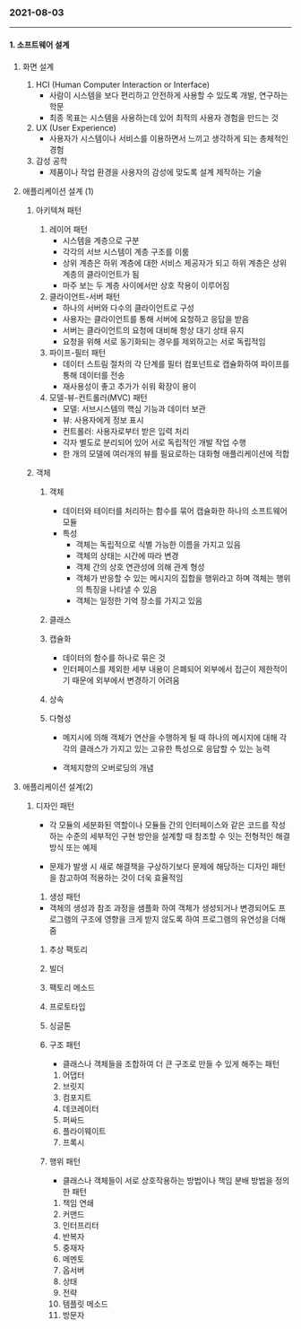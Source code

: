### 2021-08-03

<hr>

#### 1. 소프트웨어 설계

1. 화면 설계

   1. HCI (Human Computer Interaction or Interface)
      - 사람이 시스템을 보다 편리하고 안전하게 사용할 수 있도록 개발, 연구하는 학문
      - 최종 목표는 시스템을 사용하는데 있어 최적의 사용자 경험을 만드는 것
   2. UX (User Experience)
      - 사용자가 시스템이나 서비스를 이용하면서 느끼고 생각하게 되는 총체적인 경험
   3. 감성 공학
      - 제품이나 작업 환경을 사용자의 감성에 맞도록 설계 제작하는 기술

   

2. 애플리케이션 설계 (1)

   1. 아키텍쳐 패턴

      1. 레이어 패턴
         - 시스템을 계층으로 구분
         - 각각의 서브 시스템이 계층 구조를 이룸
         - 상위 계층은 하위 계층에 대한 서비스 제공자가 되고 하위 계층은 상위 계층의 클라이언트가 됨
         - 마주 보는 두 계층 사이에서만 상호 작용이 이루어짐
      2. 클라이언트-서버 패턴
         - 하나의 서버와 다수의 클라이언트로 구성
         - 사용자는 클라이언트를 통해 서버에 요청하고 응답을 받음
         - 서버는 클라이언트의 요청에 대비해 항상 대기 상태 유지
         - 요청을 위해 서로 동기화되는 경우를 제외하고는 서로 독립적임
      3. 파이프-필터 패턴
         - 데이터 스트림 절차의 각 단계를 필터 컴포넌트로 캡슐화하여 파이프를 통해 데이터를 전송
         - 재사용성이 좋고 추가가 쉬워 확장이 용이
      4. 모델-뷰-컨트롤러(MVC) 패턴
         - 모델: 서브시스템의 핵심 기능과 데이터 보관
         - 뷰: 사용자에게 정보 표시
         - 컨트롤러: 사용자로부터 받은 입력 처리
         - 각자 별도로 분리되어 있어 서로 독립적인 개발 작업 수행
         - 한 개의 모델에 여러개의 뷰를 필요로하는 대화형 애플리케이션에 적합

   2. 객체

      1. 객체

         - 데이터와 테이터를 처리하는 함수를 묶어 캡슐화한 하나의 소프트웨어 모듈
         - 특성
           - 객체는 독립적으로 식별 가능한 이름을 가지고 있음
           - 객체의 상태는 시간에 따라 변경
           - 객체 간의 상호 연관성에 의해 관계 형성
           - 객체가 반응할 수 있는 메시지의 집합을 행위라고 하며 객체는 행위의 특징을 나타낼 수 있음
           - 객체는 일정한 기억 장소를 가지고 있음

      2. 클래스

      3. 캡슐화

         - 데이터의 함수를 하나로 묶은 것
         - 인터페이스를 제외한 세부 내용이 은폐되어 외부에서 접근이 제한적이기 때문에 외부에서 변경하기 어려움

      4. 상속

      5. 다형성

         - 메지시에 의해 객체가 연산을 수행하게 될 때 하나의 메시지에 대해 각각의 클래스가 가지고 있는 고유한 특성으로 응답할 수 있는 능력

         - 객체지향의 오버로딩의 개념

           

3. 애플리케이션 설계(2)

   1. 디자인 패턴

      - 각 모듈의 세분화된 역할이나 모듈들 간의 인터페이스와 같은 코드를 작성하는 수준의 세부적인 구현 방안을 설계할 때 참조할 수 잇는 전형적인 해결 방식 또는 예제

      - 문제가 발생 시 새로 해결책을 구상하기보다 문제에 해당하는 디자인 패턴을 참고하여 적용하는 것이 더욱 효율적임

        

      1.  생성 패턴

         - 객체의 생성과 참조 과정을 샘플화 하여 객체가 생성되거나 변경되어도 프로그램의 구조에 영향을 크게 받지 않도록 하여 프로그램의 유연성을 더해줌

         1. 추상 팩토리
         2. 빌더
         3. 팩토리 메소드
         4. 프로토타입
         5. 싱글톤

      2. 구조 패턴

         - 클래스나 객체들을 조합하여 더 큰 구조로 만들 수 있게 해주는 패턴

         1. 어댑터
         2. 브릿지
         3. 컴포지트
         4. 데코레이터
         5. 퍼싸드
         6. 플라이웨이트
         7. 프록시

      3. 행위 패턴

         - 클래스나 객체들이 서로 상호작용하는 방법이나 책임 분배 방법을 정의한 패턴

         1. 책임 연쇄
         2. 커맨드
         3. 인터프리터
         4. 반복자
         5. 중재자
         6. 메멘토
         7. 옵서버
         8. 상태
         9. 전략
         10. 템플릿 메소드
         11. 방문자

